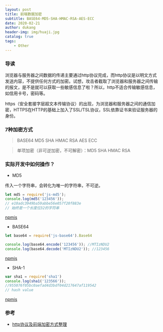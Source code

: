 ```yaml
---
layout: post
title: 前端数据加密
subtitle: BASE64-MD5-SHA-HMAC-RSA-AES-ECC
date: 2020-02-21
author: dukang
header-img: img/huaji.jpg
catalog: true
tags: 
    - Other
---
```


### 导读

​	浏览器与服务器之间数据的传递主要通过http协议完成，而http协议是以明文方式发送内容，不提供任何方式的加密。试想，攻击者截取了浏览器和服务器之间传输的报文，是不是就可以获取一些敏感信息了啦？所以，http不适合传输敏感信息，如信用卡号，密码等。

​	https（安全套接字层超文本传输协议）的出现，为浏览器和服务器之间的通信加密，HTTPS在HTTP的基础上加入了SSL/TSL协议，SSL依靠证书来验证服务器的身份。

### 7种加密方式

>  BASE64		MD5	SHA		HMAC	RSA		AES		ECC

> 单项加密（非可逆加密，不可解密）：MD5	SHA		HMAC	RSA

### 实际开发中如何操作？

- MD5

传入一个字符串，会转化为唯一的字符串，不可逆。

```js
let md5 = require('js-md5');
console.log(md5('123456')); 
// e10adc3949ba59abbe56e057f20f883e
// 始终是一个长度位32的字符串
```

[npmis](https://www.npmjs.com/package/js-md5)

- BASE64

```js
let base64 = require('js-base64').Base64

console.log(base64.encode('123456')); //MTIzNDU2
console.log(base64.decode('MTIzNDU2')); //123456
```

[npmjs](https://www.npmjs.com/package/js-base64)

- SHA-1

```js
var sha1 = require('sha1')
console.log(sha1('123566')); 
//955076f05bc0aefad4d3bdf04d217647af119542
// hash value
```

[npmis](https://www.npmjs.com/package/sha1)

### 参考

- [http协议及前端加密方式整理](https://blog.csdn.net/guxingsheng/article/details/84451430)
